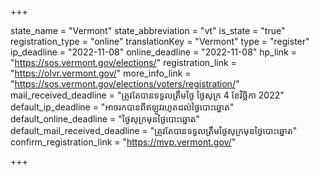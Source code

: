 +++

state_name = "Vermont"
state_abbreviation = "vt"
is_state = "true"
registration_type = "online"
translationKey = "Vermont"
type = "register"
ip_deadline = "2022-11-08"
online_deadline = "2022-11-08"
hp_link = "https://sos.vermont.gov/elections/"
registration_link = "https://olvr.vermont.gov/"
more_info_link = "https://sos.vermont.gov/elections/voters/registration/"
mail_received_deadline = "ត្រូវតែបានទទួលត្រឹមថ្ងៃ​ ថ្ងៃសុក្រ 4 ខែវិច្ឆិកា 2022"
default_ip_deadline = "អាចរកបានពីឥឡូវរហូតដល់ថ្ងៃបោះឆ្នោត"
default_online_deadline = "ថ្ងៃសុក្រមុនថ្ងៃបោះឆ្នោត"
default_mail_received_deadline = "ត្រូវតែបានទទួលត្រឹមថ្ងៃសុក្រមុនថ្ងៃបោះឆ្នោត"
confirm_registration_link = "https://mvp.vermont.gov/"

+++